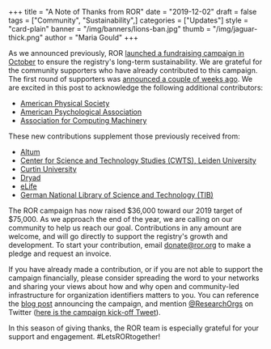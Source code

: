+++
title = "A Note of Thanks from ROR"
date = "2019-12-02"
draft = false
tags = ["Community", "Sustainability",]
categories = ["Updates"]
style = "card-plain"
banner = "/img/banners/lions-ban.jpg"
thumb = "/img/jaguar-thick.png"
author = "Maria Gould"
+++

As we announced previously, ROR [launched a fundraising campaign in October](https://ror.org/blog/2019-10-16-help-sustain-ror/) to ensure the registry's long-term sustainability. We are grateful for the community supporters who have already contributed to this campaign. The first round of supporters was [announced a couple of weeks ago](https://ror.org/blog/2019-11-13-ror-fundraising-update/). We are excited in this post to acknowledge the following additional contributors:

- [American Physical Society](https://www.aps.org/)
- [American Psychological Association](https://www.apa.org/)
- [Association for Computing Machinery](https://www.acm.org/)

These new contributions supplement those previously received from:

- [Altum](https://www.altum.com/)
- [Center for Science and Technology Studies (CWTS), Leiden University](https://www.cwts.nl/)
- [Curtin University](https://www.curtin.edu.au/)
- [Dryad](https://datadryad.org/)
- [eLife](https://elifesciences.org/)
- [German National Library of Science and Technology (TIB)](https://www.tib.eu/en/)

The ROR campaign has now raised $36,000 toward our 2019 target of $75,000. As we approach the end of the year, we are calling on our community to help us reach our goal. Contributions in any amount are welcome, and will go directly to support the registry's growth and development. To start your contribution, email <donate@ror.org> to make a pledge and request an invoice.

If you have already made a contribution, or if you are not able to support the campaign financially, please consider spreading the word to your networks and sharing your views about how and why open and community-led infrastructure for organization identifiers matters to you. You can reference the [blog post](https://ror.org/blog/2019-10-16-help-sustain-ror/) announcing the campaign, and mention [@ResearchOrgs](https://twitter.com/ResearchOrgs) on Twitter ([here is the campaign kick-off Tweet](https://twitter.com/ResearchOrgs/status/1184879636267913216)).

In this season of giving thanks, the ROR team is especially grateful for your support and engagement. #LetsRORtogether!
